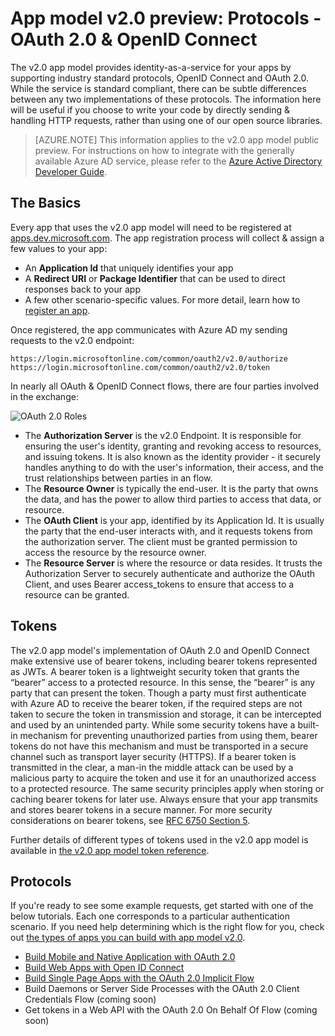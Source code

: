 <properties
    pageTitle="App Model v2.0 Protocols | Microsoft Azure"
    description="The protocols supported by the Azure AD v2.0 app model public preview."
    services="active-directory"
    documentationCenter=""
    authors="dstrockis"
    manager="mbaldwin"
    editor=""/>

<tags
    ms.service="active-directory"
    ms.workload="identity"
    ms.tgt_pltfrm="na"
    ms.devlang="na"
    ms.topic="article"
    ms.date="12/09/2015"
    ms.author="dastrock"/>

# App model v2.0 preview: Protocols - OAuth 2.0 & OpenID Connect

The v2.0 app model provides identity-as-a-service for your apps by supporting industry standard protocols, OpenID Connect and OAuth 2.0.  While the service is standard compliant, there can be subtle differences between any two implementations of these protocols.  The information here will be useful if you choose to write your code by directly sending & handling HTTP requests, rather than using one of our open source libraries.
<!-- TODO: Need link to libraries above -->

> [AZURE.NOTE]
    This information applies to the v2.0 app model public preview.  For instructions on how to integrate with the generally available Azure AD service, please refer to the [Azure Active Directory Developer Guide](active-directory-developers-guide.md).

## The Basics
Every app that uses the v2.0 app model will need to be registered at [apps.dev.microsoft.com](https://apps.dev.microsoft.com).  The app registration process will collect & assign a few values to your app:

- An **Application Id** that uniquely identifies your app
- A **Redirect URI** or **Package Identifier** that can be used to direct responses back to your app
- A few other scenario-specific values.  For more detail, learn how to [register an app](active-directory-v2-app-registration.md).

Once registered, the  app communicates with Azure AD my sending requests to the v2.0 endpoint:

```
https://login.microsoftonline.com/common/oauth2/v2.0/authorize
https://login.microsoftonline.com/common/oauth2/v2.0/token
```

In nearly all OAuth & OpenID Connect flows, there are four parties involved in the exchange:

![OAuth 2.0 Roles](../media/active-directory-v2-flows/protocols_roles.png)

- The **Authorization Server** is the v2.0 Endpoint.  It is responsible for ensuring the user's identity, granting and revoking access to resources, and issuing tokens.  It is also known as the identity provider - it securely handles anything to do with the user's information, their access, and the trust relationships between parties in an flow.
- The **Resource Owner** is typically the end-user.  It is the party that owns the data, and has the power to allow third parties to access that data, or resource.
- The **OAuth Client** is your app, identified by its Application Id.  It is usually the party that the end-user interacts with, and it requests tokens from the authorization server.  The client must be granted permission to access the resource by the resource owner.
- The **Resource Server** is where the resource or data resides.  It trusts the Authorization Server to securely authenticate and authorize the OAuth Client, and uses Bearer access_tokens to ensure that access to a resource can be granted.


## Tokens
The v2.0 app model's implementation of OAuth 2.0 and OpenID Connect make extensive use of bearer tokens, including bearer tokens represented as JWTs. A bearer token is a lightweight security token that grants the “bearer” access to a protected resource. In this sense, the “bearer” is any party that can present the token. Though a party must first authenticate with Azure AD to receive the bearer token, if the required steps are not taken to secure the token in transmission and storage, it can be intercepted and used by an unintended party. While some security tokens have a built-in mechanism for preventing unauthorized parties from using them, bearer tokens do not have this mechanism and must be transported in a secure channel such as transport layer security (HTTPS). If a bearer token is transmitted in the clear, a man-in the middle attack can be used by a malicious party to acquire the token and use it for an unauthorized access to a protected resource. The same security principles apply when storing or caching bearer tokens for later use. Always ensure that your  app transmits and stores bearer tokens in a secure manner. For more security considerations on bearer tokens, see [RFC 6750 Section 5](http://tools.ietf.org/html/rfc6750).

Further details of different types of tokens used in the v2.0 app model is available in [the v2.0 app model token reference](active-directory-v2-tokens.md).

## Protocols

If you're ready to see some example requests, get started with one of the below tutorials.  Each one corresponds to a particular authentication scenario.  If you need help determining which is the right flow for you,
check out [the types of apps you can build with app model v2.0](active-directory-v2-flows.md).

- [Build Mobile and Native Application with OAuth 2.0](active-directory-v2-protocols-oauth-code.md)
- [Build Web Apps with Open ID Connect](active-directory-v2-protocols-oidc.md)
- [Build Single Page Apps with the OAuth 2.0 Implicit Flow](active-directory-v2-protocols-implicit.md)
- Build Daemons or Server Side Processes with the OAuth 2.0 Client Credentials Flow (coming soon)
- Get tokens in a Web API with the OAuth 2.0 On Behalf Of Flow (coming soon)

<!-- - Get tokens using a username & password with the OAuth 2.0 Resource Owner Password Credentials Flow (coming soon) --> 
<!-- [Call the Azure AD Graph API using the OAuth 2.0 Client Credentials Flow](active-directory-reference-graph.md) -->



<!--HONumber=Mar16_HO4-->


